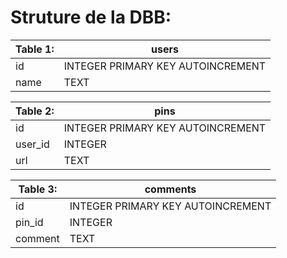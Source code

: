 # Struture de la DBB:

| Table 1: | users |
| --- | --- |
| id | INTEGER PRIMARY KEY AUTOINCREMENT |
| name | TEXT |

| Table 2: | pins |
| --- | --- |
| id | INTEGER PRIMARY KEY AUTOINCREMENT |
| user_id | INTEGER |
| url | TEXT |

| Table 3: | comments |
| --- | --- |
| id | INTEGER PRIMARY KEY AUTOINCREMENT |
| pin_id | INTEGER |
| comment | TEXT |